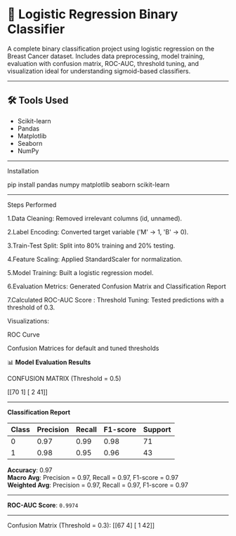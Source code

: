 # 🧠 Logistic Regression Binary Classifier
A complete binary classification project using logistic regression on the Breast Cancer dataset. Includes data preprocessing, model training, evaluation with confusion matrix, ROC-AUC, threshold tuning, and visualization ideal for understanding sigmoid-based classifiers.

---

## 🛠️ Tools Used
- Scikit-learn  
- Pandas  
- Matplotlib  
- Seaborn  
- NumPy  


---
Installation

pip install pandas numpy matplotlib seaborn scikit-learn

----
Steps Performed

1.Data Cleaning: Removed irrelevant columns (id, unnamed).

2.Label Encoding: Converted target variable ('M' → 1, 'B' → 0).

3.Train-Test Split: Split into 80% training and 20% testing.

4.Feature Scaling: Applied StandardScaler for normalization.

5.Model Training: Built a logistic regression model.

6.Evaluation Metrics: Generated Confusion Matrix and Classification Report

7.Calculated ROC-AUC Score : Threshold Tuning: Tested predictions with a threshold of 0.3.

Visualizations:

ROC Curve

Confusion Matrices for default and tuned thresholds

📊 **Model Evaluation Results**

CONFUSION MATRIX (Threshold = 0.5)

 [[70  1]
 [ 2 41]]

-------

 **Classification Report**

| Class | Precision | Recall | F1-score | Support |
|-------|-----------|--------|----------|---------|
|   0   |   0.97    |  0.99  |   0.98   |   71    |
|   1   |   0.98    |  0.95  |   0.96   |   43    |

**Accuracy**: 0.97  
**Macro Avg**: Precision = 0.97, Recall = 0.97, F1-score = 0.97  
**Weighted Avg**: Precision = 0.97, Recall = 0.97, F1-score = 0.97  

---

**ROC-AUC Score**: `0.9974`

---

Confusion Matrix (Threshold = 0.3):
 [[67  4]
 [ 1 42]]

